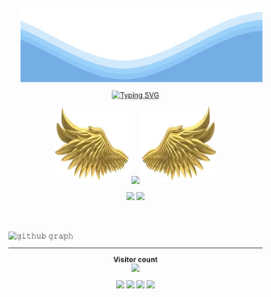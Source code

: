 <!DOCTYPE html>
<html lang="en">
<head>
    <meta charset="UTF-8">
    <meta http-equiv="X-UA-Compatible" content="IE=edge">
    <meta name="viewport" content="width=device-width, initial-scale=1.0">
</head>
<body>
<p align="center">
  <ul>   
    <img src="https://raw.githubusercontent.com/fredgrott/FredGrott/gh-pages/waves.svg" width="100%" height="150">
      <!-- <h1 align="center">Hi, I'm Nazmul Hasan </h1>
      <h1 align="center">Flutter Developer</h1> -->
    </ul>
</p>	

<p align=center>
  <div align="center">
    <a href="https://git.io/typing-svg"><img src="https://readme-typing-svg.demolab.com?font=Roboto&weight=900&size=30&pause=1000&color=FFFFFF&center=true&vCenter=true&multiline=true&width=435&height=100&lines=Hi%2C+I'm+Hijbullah+Al+Mahmud;Mobile+App+Developer" alt="Typing SVG" /></a>
  </div>
</p>





<p align="center">
  <img height="150" width="150" src="images/left.webp">
  <img align="center" src="https://github-readme-streak-stats.herokuapp.com/?user=HijbullahMahmud&theme=dark&hide_border=true"/>
  <img height="150" width="150" src="images/right.webp">
</p>



<p align="center">
    <img align="center" src="https://github-readme-stats.vercel.app/api?username=HijbullahMahmud&show_icons=true&hide_border=true&title_color=94b4a4&amp&icon_color=FFFFFF&amp&text_color=FFFFFF&amp&bg_color=000000&count_private=true&include_all_commits=true"/>
    <img align="center" height="195px" src="https://github-readme-stats.vercel.app/api/top-langs/?username=HijbullahMahmud&text_color=FFFFFF&bg_color=000000&title_color=94b4a4&langs_count=15&layout=compact&hide_border=true" />
</p>

<br> <br>

![𝚐𝚒𝚝𝚑𝚞𝚋 𝚐𝚛𝚊𝚙𝚑](https://github-readme-activity-graph.cyclic.app/graph?username=HijbullahMahmud&theme=react-dark&hide_border=true&area=true)

      
<!-- <p align=center>
  <div align=center>
    <a href="https://github.com/HijbullahMahmud/github-readme-streak-stats" title="Go to Source">
      <img align="left" width=390 src="https://github-readme-streak-stats.herokuapp.com/?user=HijbullahMahmud&theme=react&border=61dafb&hide_border=true" alt="HijbullahMahmud" />
    </a>
    <a href="https://github.com/HijbullahMahmud/github-readme-stats" title="Go to Source">
      <img align="right" width=390 src="https://github-readme-stats.vercel.app/api?username=HijbullahMahmud&show_icons=true&theme=react&border_color=61dafb&hide_border=true&count_private=true&include_all_commits=true" />
    </a>
  </div>
  <br><br><br><br><br><br><br><br>
  <div align=center>
    <a href="https://github.com/HijbullahMahmud/github-readme-stats">
      <img width=325 align="center" src="https://github-readme-stats.vercel.app/api/top-langs/?username=HijbullahMahmud&hide=c%23,powershell,Mathematica,Ruby,Objective-C,Objective-C%2b%2b,Cuda&title_color=61dafb&text_color=ffffff&icon_color=61dafb&bg_color=20232a&langs_count=8&layout=compact&border_color=61dafb&hide_border=true&count_private=true&include_all_commits=true" />
    </a>
  </div>
  <br>
</p> -->

<!-- [![Ashutosh's github activity graph](https://github-readme-activity-graph.cyclic.app/graph?username=HijbullahMahmud&theme=react-dark&bg_color=20232a&hide_border=true)](https://github.com/HijbullahMahmud/github-readme-activity-graph) -->


<hr>

</p>
  <p align="center"> 
  <b>Visitor count</b><br>
  <img src="https://profile-counter.glitch.me/HijbullahMahmud/count.svg" />
</p>

<p align="center">
<a href="https://nahid.kodkofe.com"><img src="https://img.shields.io/badge/-hijbullah.kodkofe.com-3423A6?style=flat&logo=Google-Chrome&logoColor=white"/></a>
<a href="https://www.linkedin.com/in/hijbullah-al-mahmud-77431914b"><img src="https://img.shields.io/badge/-Hijbullah%20Al%Mahmud%20-0077B5?style=flat&logo=Linkedin&logoColor=white"/></a>
<a href="mailto:hijbullahmahmud14@gmail.com"><img src="https://img.shields.io/badge/-Gmail-D14836?style=flat&logo=Gmail&logoColor=white"/></a>
<!-- <a href="https://instagram.com/nazmul___hasan_nahid"><img src="https://img.shields.io/badge/-Instagram-E4405F?style=flat&logo=Instagram&logoColor=white"/></a>
<a href="https://www.facebook.com/nahid-nsu152"><img src="https://img.shields.io/badge/-Facebook-1877F2?style=flat&logo=Facebook&logoColor=white"/></a> -->
<a href="https://stackoverflow.com/users/16109948/hijbullah-al-mahmud"><img src="https://img.shields.io/badge/Stack_Overflow-FE7A16?style=flat&&logo=stack-overflow&logoColor=white"/></a>
</p>

</body>
</html>